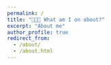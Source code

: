 ```yaml
---
permalink: /
title: "👨🏻‍💻 What am I on about?"
excerpt: "About me"
author_profile: true
redirect_from: 
  - /about/
  - /about.html
---
```


